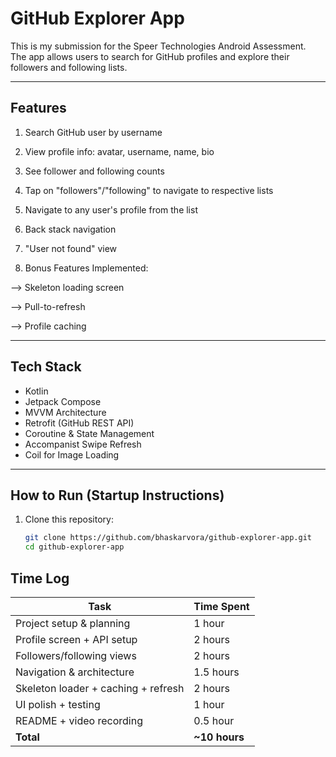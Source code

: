 #  GitHub Explorer App

This is my submission for the Speer Technologies Android Assessment.  
The app allows users to search for GitHub profiles and explore their followers and following lists.

---

##  Features

1. Search GitHub user by username

2. View profile info: avatar, username, name, bio

3. See follower and following counts

4. Tap on "followers"/"following" to navigate to respective lists

5. Navigate to any user's profile from the list

6. Back stack navigation

7. "User not found" view

8. Bonus Features Implemented:

--> Skeleton loading screen

--> Pull-to-refresh

--> Profile caching



---

##  Tech Stack

- Kotlin
- Jetpack Compose
- MVVM Architecture
- Retrofit (GitHub REST API)
- Coroutine & State Management
- Accompanist Swipe Refresh
- Coil for Image Loading

---

##  How to Run (Startup Instructions)

1. Clone this repository:
   ```bash
   git clone https://github.com/bhaskarvora/github-explorer-app.git
   cd github-explorer-app

##  Time Log

| Task | Time Spent |
|------|------------|
| Project setup & planning | 1 hour |
| Profile screen + API setup | 2 hours |
| Followers/following views | 2 hours |
| Navigation & architecture | 1.5 hours |
| Skeleton loader + caching + refresh | 2 hours |
| UI polish + testing | 1 hour |
| README + video recording | 0.5 hour |
| **Total** | **~10 hours**

